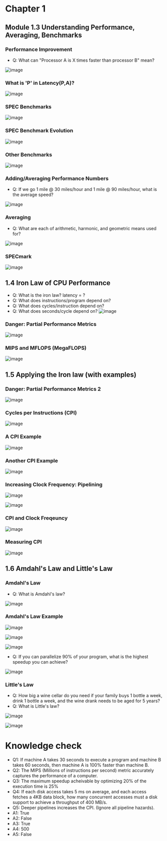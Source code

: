 # Chapter 1

## Module 1.3 Understanding Performance, Averaging, Benchmarks

### Performance Improvement
- Q: What can "Processor A is X times faster than processor B" mean?
  
![image](https://github.com/user-attachments/assets/5d0c383e-9c67-4429-b3c3-b247a90c4ffb)

### What is 'P' in Latency(P,A)?
![image](https://github.com/user-attachments/assets/bcd5c32c-b74e-429c-8c23-47b7a49364ca)

### SPEC Benchmarks
![image](https://github.com/user-attachments/assets/70e05208-7a2c-49c4-be85-cee51db1f3ac)

### SPEC Benchmark Evolution
![image](https://github.com/user-attachments/assets/5ee2ab52-16d4-4754-8a76-17f9cbc4d75c)

### Other Benchmarks
![image](https://github.com/user-attachments/assets/59116bb5-513e-4f3c-baed-1cd47964a47f)

### Adding/Averaging Performance Numbers
- Q: If we go 1 mile @ 30 miles/hour and 1 mile @ 90 miles/hour, what is the average speed?
  
![image](https://github.com/user-attachments/assets/860d46aa-973b-430f-bf06-5598083cc13f)

### Averaging
- Q: What are each of arithmetic, harmonic, and geometric means used for?
  
![image](https://github.com/user-attachments/assets/372faad6-f2ed-4b54-be26-6f4372647e7a)

### SPECmark
![image](https://github.com/user-attachments/assets/5a51f386-6249-4f30-ae83-c5dbefdef0b9)

## 1.4 Iron Law of CPU Performance
- Q: What is the iron law? latency = ?
- Q: What does instructions/program depend on?
- Q: What does cycles/instruction depend on?
- Q: What does seconds/cycle depend on?
![image](https://github.com/user-attachments/assets/dab1415f-6b8b-4cdd-b953-505fb38cc64a)

### Danger: Partial Performance Metrics
![image](https://github.com/user-attachments/assets/8127ed66-272b-453b-8496-295afbeee5ee)

### MIPS and MFLOPS (MegaFLOPS)
![image](https://github.com/user-attachments/assets/0345c241-ef8e-4ff2-a373-301196bf6ab3)

## 1.5 Applying the Iron law (with examples)
### Danger: Partial Performance Metrics 2
![image](https://github.com/user-attachments/assets/461d13ac-2c12-480a-8382-900b03648ff5)

### Cycles per Instructions (CPI)
![image](https://github.com/user-attachments/assets/c11037cb-be6d-4bac-a155-4684e499f305)

### A CPI Example
![image](https://github.com/user-attachments/assets/79257df1-ab4d-4fb0-a1ae-94f659da1627)

### Another CPI Example
![image](https://github.com/user-attachments/assets/a7233b1e-2c55-4e27-ba2e-2b66d0d30267)

### Increasing Clock Frequency: Pipelining
![image](https://github.com/user-attachments/assets/fa525956-dc0e-471f-b954-bd20be8f2c83)

![image](https://github.com/user-attachments/assets/bd871a3f-e6c4-46c0-851f-b54be71458b4)

### CPI and Clock Freqeuncy
![image](https://github.com/user-attachments/assets/5938457c-bb2d-430b-86cf-d0bea991c40f)

### Measuring CPI
![image](https://github.com/user-attachments/assets/b592a488-44ca-40f9-8246-8b6372ac9eee)

## 1.6 Amdahl's Law and Little's Law
### Amdahl's Law
- Q: What is Amdahl's law?
  
![image](https://github.com/user-attachments/assets/97b59dfd-dadb-4df9-b8b8-b476ce0c0762)

### Amdahl's Law Example
![image](https://github.com/user-attachments/assets/d98e06fa-2f53-4691-8007-70699c51939b)

![image](https://github.com/user-attachments/assets/a6880ac0-8b42-4270-ab05-1dfc5970b9e5)

![image](https://github.com/user-attachments/assets/33a8a865-72a0-40bb-b60c-ae69a253c40c)

- Q: If you can parallelize 90% of your program, what is the highest speedup you can achieve?
  
![image](https://github.com/user-attachments/assets/286ef893-623e-401e-b9bb-efb189e7eaf0)

### Little's Law
- Q: How big a wine cellar do you need if your family buys 1 bottle a week, drink 1 bottle a week, and the wine drank needs to be aged for 5 years?
- Q: What is Little's law?
  
![image](https://github.com/user-attachments/assets/b2d5ffdc-27e5-480c-9b63-dbe9bc1dd1ab)

![image](https://github.com/user-attachments/assets/8cb65b5a-a1d2-44ba-a960-39ec414dedfb)

# Knowledge check
- Q1: If machine A takes 30 seconds to execute a program and machine B takes 60 seconds, then machine A is 100% faster than machine B.
- Q2: The MIPS (Millions of instructions per second) metric accurately captures the performance of a computer.
- Q3: The maximum speedup acheivable by optimizing 20% of the execution time is 25%
- Q4: If each disk access takes 5 ms on average, and each access fetches a 4KB data block, how many concurrent accesses must a disk support to achieve a throughput of 400 MB/s.
- Q5: Deeper pipelines increases the CPI. (Ignore all pipeline hazards).
- A1: True
- A2: False
- A3: True
- A4: 500
- A5: False
